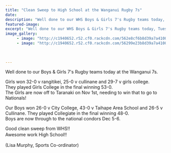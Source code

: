 ```yaml
---
title: "Clean Sweep to High School at the Wanganui Rugby 7s"
date: 
description: "Well done to our WHS Boys & Girls 7's Rugby teams today, Tuesday 20 October at the Wanganui 7s."
featured-image: 
excerpt: "Well done to our WHS Boys & Girls 7's Rugby teams today, Tuesday 20 October at the Wanganui 7s."
image_gallery:
     - image: "http://c1940652.r52.cf0.rackcdn.com/562e8cf6b8d39a7a41000c6d/Girls-7s-win-WU-tournament.-cot-2015.jpg"
     - image: "http://c1940652.r52.cf0.rackcdn.com/56299e23b8d39a7a41000a33/Boys-7s-win-WU-tournament.-oct-2015.jpg"
	
	
	
---
```


<p><span>Well done to our Boys &amp; Girls 7's Rugby teams today at the Wanganui 7s. </span></p>
<p><span>Girls won 32-0 v rangitikei, 25-0 v cullinane and 29-7 v girls college. <br />They played Girls College in the final winning 53-0. <br />The Girls are now off to Taranaki on Nov 1st, needing to win that to go to Nationals!</span></p>
<p><span>Our Boys won 26-0 v City College, 43-0 v Taihape Area School and 26-5 v Cullinane. They played Collegiate in the final winning 48-0.<br /><span>Boys are now through to the national condors Dec 5-6.</span>&nbsp; </span></p>
<p><span>Good clean sweep from WHS!! <br /></span><span style="line-height: 1.5;">Awesome work High School!!</span></p>
<p><span>(Lisa Murphy, Sports Co-ordinator)</span></p>


